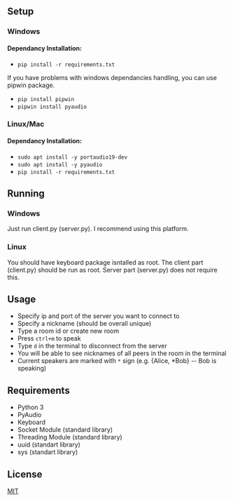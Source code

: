 ## Setup
### Windows
#### Dependancy Installation:
- ``pip install -r requirements.txt``

If you have problems with windows dependancies handling, you can use pipwin package.

- ``pip install pipwin``
- ``pipwin install pyaudio``

### Linux/Mac
#### Dependancy Installation:
- ``sudo apt install -y portaudio19-dev``
- ``sudo apt install -y pyaudio``
- ``pip install -r requirements.txt``

## Running 
### Windows
Just run client.py (server.py). I recommend using this platform.

### Linux
You should have keyboard package isntalled as root. The client part (client.py) should be run as root. Server part (server.py) does not require this. 

## Usage
- Specify ip and port of the server you want to connect to
- Specify a nickname (should be overall unique)
- Type a room id or create new room
- Press ``ctrl+m`` to speak
- Type ``d`` in the terminal to disconnect from the server
- You will be able to see nicknames of all peers in the room in the terminal
- Current speakers are marked with ``*`` sign (e.g. {Alice, *Bob} -- Bob is speaking)

## Requirements
- Python 3
- PyAudio
- Keyboard
- Socket Module (standard library)
- Threading Module (standard library)
- uuid (standart library)
- sys (standart library)

## License
[MIT](https://choosealicense.com/licenses/mit/)
